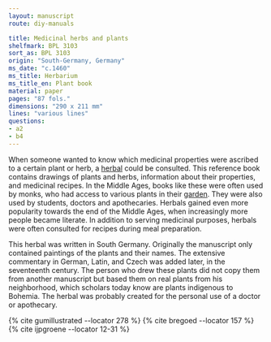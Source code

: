 ```yaml
---
layout: manuscript
route: diy-manuals

title: Medicinal herbs and plants
shelfmark: BPL 3103
sort_as: BPL 3103
origin: "South-Germany, Germany"
ms_date: "c.1460"
ms_title: Herbarium
ms_title_en: Plant book
material: paper
pages: "87 fols."
dimensions: "290 x 211 mm"
lines: "various lines"
questions:
- a2
- b4
---
```


When someone wanted to know which medicinal properties were ascribed to
a certain plant or herb, a
[herbal](https://en.wikipedia.org/wiki/Herbal) could be consulted. This
reference book contains drawings of plants and herbs, information about
their properties, and medicinal recipes. In the Middle Ages, books like
these were often used by monks, who had access to various plants in
their [garden](https://nl.wikipedia.org/wiki/Kloostertuin). They were
also used by students, doctors and apothecaries. Herbals gained even
more popularity towards the end of the Middle Ages, when increasingly
more people became literate. In addition to serving medicinal purposes,
herbals were often consulted for recipes during meal preparation.

This herbal was written in South Germany. Originally the manuscript only
contained paintings of the plants and their names. The extensive
commentary in German, Latin, and Czech was added later, in the
seventeenth century. The person who drew these plants did not copy them
from another manuscript but based them on real plants from his
neighborhood, which scholars today know are plants indigenous to
Bohemia. The herbal was probably created for the personal use of a
doctor or apothecary.

{% cite gumillustrated --locator 278 %}
{% cite bregoed --locator 157 %}
{% cite ijpgroene --locator 12-31 %}